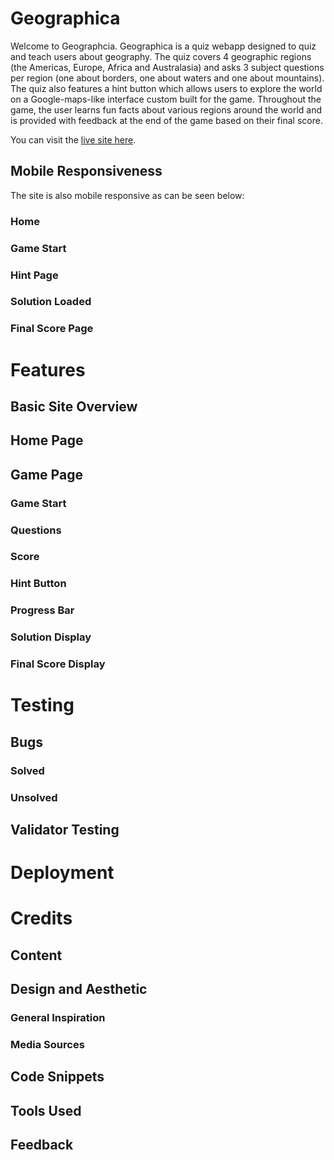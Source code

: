 # Geographica
Welcome to Geographcia. Geographica is a quiz webapp designed to quiz and teach users about geography. The quiz covers 4 geographic regions (the Americas, Europe, Africa and Australasia) and asks 3 subject questions per region (one about borders, one about waters and one about mountains). The quiz also features a hint button which allows users to explore the world on a Google-maps-like interface custom built for the game. Throughout the game, the user learns fun facts about various regions around the world and is provided with feedback at the end of the game based on their final score.

You can visit the [live site here](https://adamsburge.github.io/geographica/).

## Mobile Responsiveness

The site is also mobile responsive as can be seen below:

### Home

### Game Start

### Hint Page

### Solution Loaded

### Final Score Page

# Features

## Basic Site Overview

## Home Page

## Game Page

### Game Start

### Questions 

### Score

### Hint Button

### Progress Bar

### Solution Display

### Final Score Display

# Testing

## Bugs

### Solved

### Unsolved

## Validator Testing



# Deployment

# Credits

## Content

## Design and Aesthetic

### General Inspiration

### Media Sources

## Code Snippets

## Tools Used

## Feedback